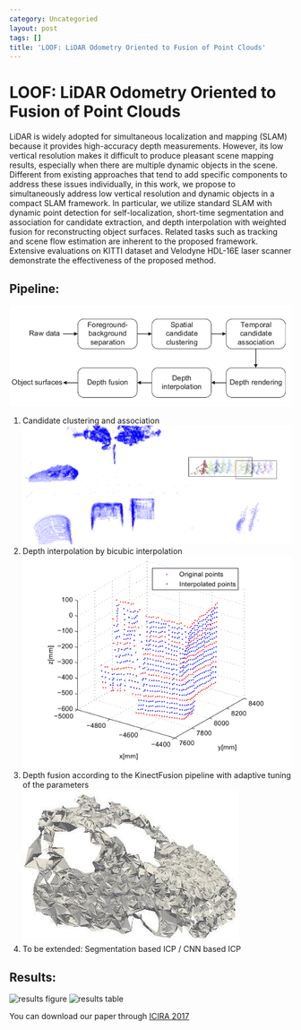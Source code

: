 ```yaml
---
category: Uncategoried
layout: post
tags: []
title: 'LOOF: LiDAR Odometry Oriented to Fusion of Point Clouds'
---
```

# LOOF: LiDAR Odometry Oriented to Fusion of Point Clouds
LiDAR is widely adopted for simultaneous localization and mapping (SLAM) because it provides high-accuracy depth measurements. However, its low vertical resolution makes it difficult to produce pleasant scene mapping results, especially when there are multiple dynamic objects in the scene. Different from existing approaches that tend to add specific components to address these issues individually, in this work, we propose to simultaneously address low vertical resolution and dynamic objects in a compact SLAM framework. In particular, we utilize standard SLAM with dynamic point detection for self-localization, short-time segmentation and association for candidate extraction, and depth interpolation with weighted fusion for reconstructing object surfaces. Related tasks such as tracking and scene flow estimation are inherent to the proposed framework. Extensive evaluations on KITTI dataset and Velodyne HDL-16E laser scanner demonstrate the effectiveness of the proposed method.
## Pipeline:
![pipeline](/img/loof_pipeline.png "pipeline")
1. Candidate clustering and association
![clustering](/img/loof_clustering.png "clustering")
1. Depth interpolation by bicubic interpolation
![interpolation](/img/loof_interpolation.png "interpolation")
1. Depth fusion according to the KinectFusion pipeline with adaptive tuning of the parameters
![depthfusion](/img/loof_depthfusion.jpg "depthfusion")
1. To be extended: Segmentation based ICP / CNN based ICP

## Results:
![results figure](/img/loof_results_fig.jpg "depthfusion")
![results table](/img/loof_results_table.jpg "depthfusion")

You can download our paper through [ICIRA 2017](https://link.springer.com/chapter/10.1007/978-3-319-65292-4_55 "LOOF Paper")